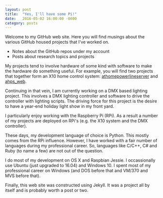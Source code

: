 ```yaml
---
layout: post
title:  "Yes, I'll have some Pi!"
date:   2016-05-02 16:00:00 -0600
category: posts
---
```

Welcome to my GitHub web site. Here you will find
musings about the various GitHub housed projects that I've worked on.

- Notes about the GitHub repos under my account
- Posts about research topics and projects

My projects tend to involve hardware of some kind with software to make the hardware
do something useful. For example, you will find two projects that together form an X10 home control
system: [athomepowerlineserver](https://github.com/dhocker/athomepowerlineserver) 
and [ahps_web](https://github.com/dhocker/ahps_web). 

Continuing in that vein, I am currently working on a DMX based lighting project. This involves
a DMX lighting controller and software to drive the controller with lighting scripts.
The driving force for this project is the desire to have a year-end holiday
light show in my front yard.

I particularly enjoy working with the Raspberry Pi (RPi). As a result a number of my projects
are deployed on RPi's (e.g. the X10 system and the DMX controller).

These days, my development language of choice is Python. This mostly comes from the RPi influence. However,
I have worked with a fair number of languages during my professional career. So, languages 
like C/C++, C# and Ruby (to name a few) are not out of the question.

I do most of my development on OS X and Raspbian Jessie. I occassionally use Ubuntu (just
upgraded to 16.04) and Windows 10. I spent most of my professional career on Windows
(and DOS before that and VM/370 and MVS before that).

Finally, this web site was constructed using Jekyll. It was a project all by itself and is
probably worth a post or two.
